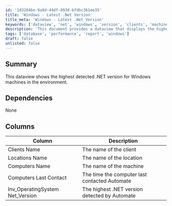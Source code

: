 ```yaml
---
id: '1d32846e-9a9d-44df-893d-bfdbc361ee35'
title: 'Windows - Latest .Net Version'
title_meta: 'Windows - Latest .Net Version'
keywords: ['dataview', 'net', 'windows', 'version', 'clients', 'machines']
description: 'This document provides a dataview that displays the highest detected .NET version for Windows machines within the environment, detailing client and machine information along with the last contact time.'
tags: ['database', 'performance', 'report', 'windows']
draft: false
unlisted: false
---
```


## Summary

This dataview shows the highest detected .NET version for Windows machines in the environment.

## Dependencies

None

## Columns

| Column                          | Description                                         |
|---------------------------------|-----------------------------------------------------|
| Clients Name                    | The name of the client                              |
| Locations Name                  | The name of the location                            |
| Computers Name                  | The name of the machine                             |
| Computers Last Contact          | The time the computer last contacted Automate      |
| Inv_OperatingSystem Net_Version | The highest .NET version detected by Automate      |



